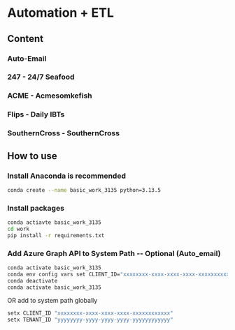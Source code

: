 # Automation + ETL

## Content

### Auto-Email

### 247 - 24/7 Seafood

### ACME - Acmesomkefish

### Flips - Daily IBTs

### SouthernCross - SouthernCross

## How to use

### Install Anaconda is recommended 

```bash
conda create --name basic_work_3135 python=3.13.5
```

### Install packages

```bash
conda actiavte basic_work_3135
cd work
pip install -r requirements.txt
```

### Add Azure Graph API to System Path -- Optional (Auto_email)

```bash
conda activate basic_work_3135
conda env config vars set CLIENT_ID="xxxxxxxx-xxxx-xxxx-xxxx-xxxxxxxxxxxx" TENANT_ID="yyyyyyyy-yyyy-yyyy-yyyy-yyyyyyyyyyyy"
conda deactivate
conda activate basic_work_3135
```
OR add to system path globally

```powershell
setx CLIENT_ID "xxxxxxxx-xxxx-xxxx-xxxx-xxxxxxxxxxxx"
setx TENANT_ID "yyyyyyyy-yyyy-yyyy-yyyy-yyyyyyyyyyyy"
```
